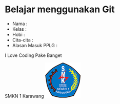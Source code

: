 # Belajar menggunakan Git

- Nama              :
- Kelas             :
- Hobi              :
- Cita-cita         :
- Alasan Masuk PPLG :

I Love Coding Pake Banget

SMKN 1 Karawang
![Neskar](img/smkn.png)
